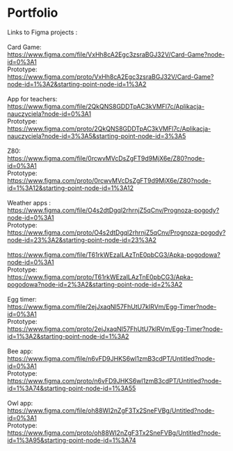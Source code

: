 # Portfolio
Links to Figma projects :<br />
<br />
Card Game: <br />
https://www.figma.com/file/VxHh8cA2Egc3zsraBGJ32V/Card-Game?node-id=0%3A1<br />
Prototype:<br />
https://www.figma.com/proto/VxHh8cA2Egc3zsraBGJ32V/Card-Game?node-id=1%3A2&starting-point-node-id=1%3A2<br />
<br />
App for teachers:<br />
https://www.figma.com/file/2QkQNS8GDDTpAC3kVMFl7c/Aplikacja-nauczyciela?node-id=0%3A1<br />
Prototype:<br />
https://www.figma.com/proto/2QkQNS8GDDTpAC3kVMFl7c/Aplikacja-nauczyciela?node-id=3%3A5&starting-point-node-id=3%3A5<br />
<br />
Z80:<br />
https://www.figma.com/file/0rcwvMVcDsZgFT9d9MjX6e/Z80?node-id=0%3A1<br />
Prototype:<br />
https://www.figma.com/proto/0rcwvMVcDsZgFT9d9MjX6e/Z80?node-id=1%3A12&starting-point-node-id=1%3A12<br />
<br />
Weather apps :<br />
https://www.figma.com/file/O4s2dtDgql2rhrnjZ5qCnv/Prognoza-pogody?node-id=0%3A1<br />
Prototype:<br />
https://www.figma.com/proto/O4s2dtDgql2rhrnjZ5qCnv/Prognoza-pogody?node-id=23%3A2&starting-point-node-id=23%3A2<br />
<br />
https://www.figma.com/file/T61rkWEzaILAzTnE0pbCG3/Apka-pogodowa?node-id=0%3A1<br />
Prototype:<br />
https://www.figma.com/proto/T61rkWEzaILAzTnE0pbCG3/Apka-pogodowa?node-id=2%3A2&starting-point-node-id=2%3A2<br />
<br />
Egg timer:<br />
https://www.figma.com/file/2ejJxaqNI57FhUtU7kIRVm/Egg-Timer?node-id=0%3A1<br />
Prototype:<br />
https://www.figma.com/proto/2ejJxaqNI57FhUtU7kIRVm/Egg-Timer?node-id=1%3A2&starting-point-node-id=1%3A2<br />
<br />
Bee app:<br />
https://www.figma.com/file/n6vFD9JHKS6wl1zmB3cdPT/Untitled?node-id=0%3A1<br />
Prototype:<br />
https://www.figma.com/proto/n6vFD9JHKS6wl1zmB3cdPT/Untitled?node-id=1%3A74&starting-point-node-id=1%3A55<br />
<br />
Owl app:<br />
https://www.figma.com/file/oh88WI2nZgF3Tx2SneFVBg/Untitled?node-id=0%3A1<br />
Prototype:<br />
https://www.figma.com/proto/oh88WI2nZgF3Tx2SneFVBg/Untitled?node-id=1%3A95&starting-point-node-id=1%3A74<br />

